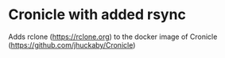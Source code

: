 # Cronicle with added rsync

Adds rclone (https://rclone.org) to the docker image of Cronicle (https://github.com/jhuckaby/Cronicle) 